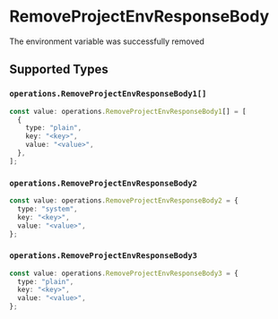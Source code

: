 # RemoveProjectEnvResponseBody

The environment variable was successfully removed


## Supported Types

### `operations.RemoveProjectEnvResponseBody1[]`

```typescript
const value: operations.RemoveProjectEnvResponseBody1[] = [
  {
    type: "plain",
    key: "<key>",
    value: "<value>",
  },
];
```

### `operations.RemoveProjectEnvResponseBody2`

```typescript
const value: operations.RemoveProjectEnvResponseBody2 = {
  type: "system",
  key: "<key>",
  value: "<value>",
};
```

### `operations.RemoveProjectEnvResponseBody3`

```typescript
const value: operations.RemoveProjectEnvResponseBody3 = {
  type: "plain",
  key: "<key>",
  value: "<value>",
};
```

